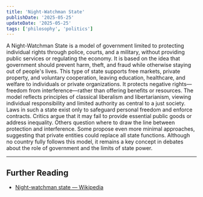 ```yaml
---
title: 'Night-Watchman State'
publishDate: '2025-05-25'
updateDate: '2025-05-25'
tags: ['philosophy', 'politics']
---
```


A Night-Watchman State is a model of government limited to protecting individual rights through police, courts, and a military, without providing public services or regulating the economy. It is based on the idea that government should prevent harm, theft, and fraud while otherwise staying out of people's lives. This type of state supports free markets, private property, and voluntary cooperation, leaving education, healthcare, and welfare to individuals or private organizations. It protects negative rights—freedom from interference—rather than offering benefits or resources. The model reflects principles of classical liberalism and libertarianism, viewing individual responsibility and limited authority as central to a just society. Laws in such a state exist only to safeguard personal freedom and enforce contracts. Critics argue that it may fail to provide essential public goods or address inequality. Others question where to draw the line between protection and interference. Some propose even more minimal approaches, suggesting that private entities could replace all state functions. Although no country fully follows this model, it remains a key concept in debates about the role of government and the limits of state power.

---

## Further Reading

- [Night-watchman state — Wikipedia](https://en.wikipedia.org/wiki/Night-watchman_state)

